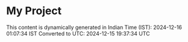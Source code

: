 # My Project

This content is dynamically generated in Indian Time (IST): 2024-12-16 01:07:34 IST
Converted to UTC: 2024-12-15 19:37:34 UTC
